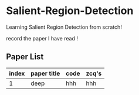 # Salient-Region-Detection
Learning Salient Region Detection from scratch!

record the paper I have read !  

## Paper List
|index|paper title|code|zcq's
|---|---|---|---
|1|deep|hhh|hhh
